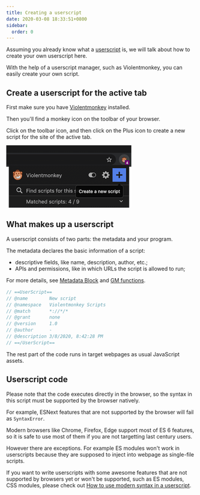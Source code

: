 ```yaml
---
title: Creating a userscript
date: 2020-03-08 18:33:51+0800
sidebar:
  order: 0
---
```


Assuming you already know what a [userscript](https://en.wikipedia.org/wiki/Userscript) is, we will talk about how to create your own userscript here.

With the help of a userscript manager, such as Violentmonkey, you can easily create your own script.

## Create a userscript for the active tab

First make sure you have [Violentmonkey](/get-it/) installed.

Then you'll find a monkey icon on the toolbar of your browser.

Click on the toolbar icon, and then click on the Plus icon to create a new script for the site of the active tab.

![](easy-1.png)

## What makes up a userscript

A userscript consists of two parts: the metadata and your program.

The metadata declares the basic information of a script:

- descriptive fields, like name, description, author, etc.;
- APIs and permissions, like in which URLs the script is allowed to run;

For more details, see [Metadata Block](/api/metadata-block/) and [GM functions](/api/gm/).

```js
// ==UserScript==
// @name        New script
// @namespace   Violentmonkey Scripts
// @match       *://*/*
// @grant       none
// @version     1.0
// @author      -
// @description 3/8/2020, 8:42:28 PM
// ==/UserScript==
```

The rest part of the code runs in target webpages as usual JavaScript assets.

## Userscript code

Please note that the code executes directly in the browser, so the syntax in this script must be supported by the browser natively.

For example, ESNext features that are not supported by the browser will fail as `SyntaxError`.

Modern browsers like Chrome, Firefox, Edge support most of ES 6 features, so it is safe to use most of them if you are not targetting last century users.

However there are exceptions. For example ES modules won't work in userscripts because they are supposed to inject into webpage as single-file scripts.

If you want to write userscripts with some awesome features that are not supported by browsers yet or won't be supported, such as ES modules, CSS modules, please check out [How to use modern syntax in a userscript](../using-modern-syntax/).
